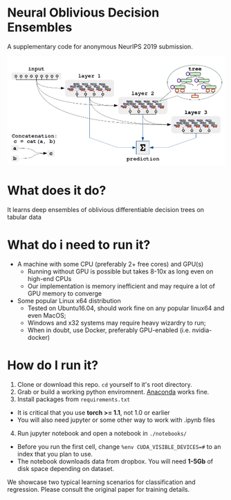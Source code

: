 # Neural Oblivious Decision Ensembles
A supplementary code for anonymous NeurIPS 2019 submission.

<img src="./images/densetree.png" width=600px>

# What does it do?
It learns deep ensembles of oblivious differentiable decision trees on tabular data

# What do i need to run it?
* A machine with some CPU (preferably 2+ free cores) and GPU(s)
  * Running without GPU is possible but takes 8-10x as long even on high-end CPUs
  * Our implementation is memory inefficient and may require a lot of GPU memory to converge
* Some popular Linux x64 distribution
  * Tested on Ubuntu16.04, should work fine on any popular linux64 and even MacOS;
  * Windows and x32 systems may require heavy wizardry to run;
  * When in doubt, use Docker, preferably GPU-enabled (i.e. nvidia-docker)

# How do I run it?
1. Clone or download this repo. `cd` yourself to it's root directory.
2. Grab or build a working python enviromnent. [Anaconda](https://www.anaconda.com/) works fine.
3. Install packages from `requirements.txt`
 * It is critical that you use __torch >= 1.1__, not 1.0 or earlier 
 * You will also need jupyter or some other way to work with .ipynb files
4. Run jupyter notebook and open a notebook in `./notebooks/`
 * Before you run the first cell, change `%env CUDA_VISIBLE_DEVICES=#` to an index that you plan to use.
 * The notebook downloads data from dropbox. You will need __1-5Gb__ of disk space depending on dataset.

We showcase two typical learning scenarios for classification and regression. Please consult the original paper for training details.
